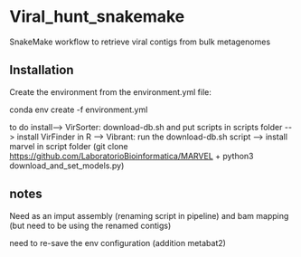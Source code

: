 # Viral_hunt_snakemake
SnakeMake workflow to retrieve viral contigs from bulk metagenomes

## Installation
Create the environment from the environment.yml file:

conda env create -f environment.yml



to do install--> VirSorter: download-db.sh and put scripts in scripts folder
            --> install VirFinder in R
            --> Vibrant: run the download-db.sh script
            --> install marvel in script folder (git clone https://github.com/LaboratorioBioinformatica/MARVEL + python3 download_and_set_models.py)

## notes
Need as an imput assembly (renaming script in pipeline) and bam mapping (but need to be using the renamed contigs)

need to re-save the env configuration (addition metabat2)




